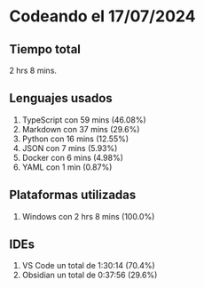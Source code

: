 # Codeando el 17/07/2024

## Tiempo total
2 hrs 8 mins.

## Lenguajes usados
1. TypeScript con 59 mins (46.08%)
1. Markdown con 37 mins (29.6%)
1. Python con 16 mins (12.55%)
1. JSON con 7 mins (5.93%)
1. Docker con 6 mins (4.98%)
1. YAML con 1 min (0.87%)

## Plataformas utilizadas
1. Windows con 2 hrs 8 mins (100.0%)

## IDEs
1. VS Code un total de 1:30:14 (70.4%)
1. Obsidian un total de 0:37:56 (29.6%)
